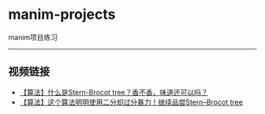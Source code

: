 # manim-projects

manim项目练习

------
## 视频链接
* [【算法】什么是Stern-Brocot tree？香不香，味道还可以吗？](https://www.bilibili.com/video/av90612371)
* [【算法】这个算法明明使用二分却过分暴力！继续品尝Stern–Brocot tree](https://www.bilibili.com/video/av91204693)
